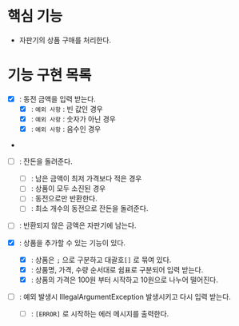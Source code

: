 # 핵심 기능
- 자판기의 상품 구매를 처리한다.

# 기능 구현 목록
- [X] : 동전 금액을 입력 받는다.
    - [X] : `예외 사항` : 빈 값인 경우
    - [X] : `예외 사항` : 숫자가 아닌 경우
    - [X] : `예외 사항` : 음수인 경우
-
- [ ] : 잔돈을 돌려준다.
    - [ ] : 남은 금액이 최저 가격보다 적은 경우
    - [ ] : 상품이 모두 소진된 경우
    - [ ] : 동전으로만 반환한다.
    - [ ] : 최소 개수의 동전으로 잔돈을 돌려준다.

- [ ] : 반환되지 않은 금액은 자판기에 남는다.

- [X] : 상품을 추가할 수 있는 기능이 있다.
    - [X] : 상품은 `;` 으로 구분하고 대괄호`[]` 로 묶여 있다.
    - [X] : 상품명, 가격, 수량 순서대로 쉼표로 구분되어 입력 받는다.
    - [X] : 상품의 가격은 100원 부터 시작하고 10원으로 나누어 떨어진다.

- [ ] : 예외 발생시 IllegalArgumentException 발생시키고 다시 입력 받는다.
    - [ ] : `[ERROR]` 로 시작하는 에러 메시지를 출력한다.

